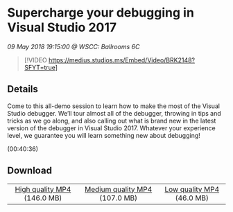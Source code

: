 # Supercharge your debugging in Visual Studio 2017

*09 May 2018 19:15:00 @ WSCC: Ballrooms 6C*

> [!VIDEO https://medius.studios.ms/Embed/Video/BRK2148?SFYT=true]

## Details

<p>Come to this all-demo session to learn how to make the most of the Visual Studio debugger. We’ll tour almost all of the debugger, throwing in tips and tricks as we go along, and also calling out what is brand new in the latest version of the debugger in Visual Studio 2017. Whatever your experience level, we guarantee you will learn something new about debugging!</p> (00:40:36)

## Download

||||
|:--:|:----:|:-:|
|[High quality MP4](https://sec.ch9.ms/ch9/590d/c05000f4-f361-482a-ad06-3ee0bc1b590d/BRK2148_high.mp4) (146.0 MB)|[Medium quality MP4](https://sec.ch9.ms/ch9/590d/c05000f4-f361-482a-ad06-3ee0bc1b590d/BRK2148_mid.mp4) (107.0 MB)|[Low quality MP4](https://sec.ch9.ms/ch9/590d/c05000f4-f361-482a-ad06-3ee0bc1b590d/BRK2148.mp4) (46.0 MB)|